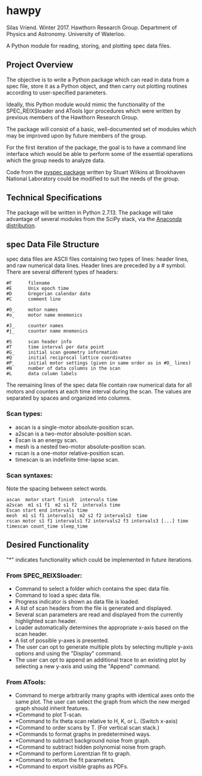 # hawpy
Silas Vriend. Winter 2017.
Hawthorn Research Group.
Department of Physics and Astronomy.
University of Waterloo.

A Python module for reading, storing, and plotting spec data files.

## Project Overview
 
The objective is to write a Python package which can read in data
from a spec file, store it as a Python object, and then carry out plotting
routines according to user-specified parameters.

Ideally, this Python module would mimic the functionality of the 
SPEC_REIXSloader and ATools Igor procedures which were written by 
previous members of the Hawthorn Research Group.

The package will consist of a basic, well-documented set of modules
which may be improved upon by future members of the group.

For the first iteration of the package, the goal is to have a command
line interface which would be able to perform some of the essential
operations which the group needs to analyze data.

Code from the [pyspec package](https://github.com/stuwilkins/pyspec) written 
by Stuart Wilkins at Brookhaven National Laboratory could be modified to suit 
the needs of the group.
    
    
## Technical Specifications
    
The package will be written in Python 2.7.13.  The package will
take advantage of several modules from the SciPy stack, via the
[Anaconda distribution](https://www.continuum.io/downloads).
    
    
## spec Data File Structure

spec data files are ASCII files containing two types of lines:
header lines, and raw numerical data lines. Header lines are preceded 
by a # symbol. There are several different types of headers:
    
    #F      filename
    #E      Unix epoch time
    #D      Gregorian calendar date
    #C      comment line
    
    #O_     motor names
    #o_     motor name mnemonics
    
    #J_     counter names
    #j_     counter name mnemonics
    
    #S      scan header info
    #T      time interval per data point
    #G_     initial scan geometry information
    #Q      initial reciprocal lattice coordinates
    #P_     initial motor settings (given in same order as in #O_ lines)
    #N      number of data columns in the scan
    #L      data column labels
    
The remaining lines of the spec data file contain raw numerical data
for all motors and counters at each time interval during the scan. The 
values are separated by spaces and organized into columns.

### Scan types: 

- ascan is a single-motor absolute-position scan. 
- a2scan is a two-motor absolute-position scan.
- Escan is an energy scan.
- mesh is a nested two-motor absolute-position scan.
- rscan is a one-motor relative-position scan.
- timescan is an indefinite time-lapse scan.
    
### Scan syntaxes:

Note the spacing between select words.

    ascan  motor start finish  intervals time
    a2scan  m1 s1 f1  m2 s1 f2  intervals time
    Escan start end intervals time
    mesh  m1 s1 f1 intervals1  m2 s2 f2 intervals2  time
    rscan motor s1 f1 intervals1 f2 intervals2 f3 intervals3 [...] time
    timescan count_time sleep_time

## Desired Functionality

"*" indicates functionality which could be implemented in future iterations.

### From SPEC_REIXSloader:

- Command to select a folder which contains the spec data file.
- Command to load a spec data file.
- Progress indicator is shown as data file is loaded.
- A list of scan headers from the file is generated and displayed.
- Several scan parameters are read and displayed from the
    currently highlighted scan header.
- Loader automatically determines the appropriate x-axis based on
    the scan header.
- A list of possible y-axes is presented. 
- The user can opt to generate multiple plots by selecting multiple
    y-axis options and using the "Display" command.
- The user can opt to append an additional trace to an existing plot
    by selecting a new y-axis and using the "Append" command.
        
### From ATools:

- Command to merge arbitrarily many graphs with identical axes 
    onto the same plot. The user can select the graph from which
    the new merged graph should inherit features.
- *Command to plot T-scan.
- *Command to fix theta scan relative to H, K, or L. (Switch x-axis)
- *Command to order scans by T. (For vertical scan stack.)
- *Commands to format graphs in predetermined ways.
- *Command to subtract background noise from graph.
- *Command to subtract hidden polynomial noise from graph.
- *Command to perform Lorentzian fit to graph.
- *Command to return the fit parameters.
- *Command to export visible graphs as PDFs.
